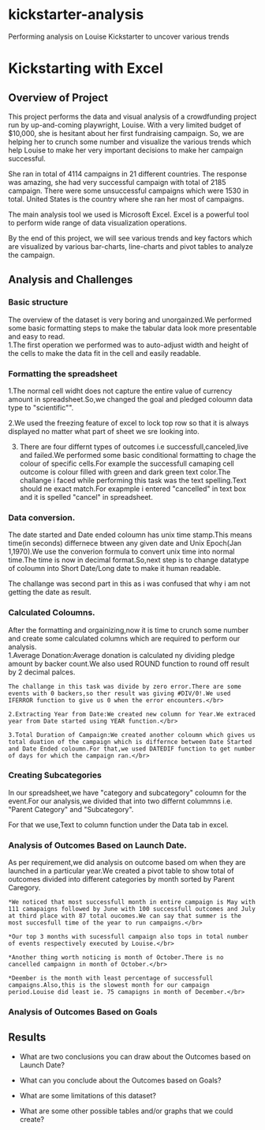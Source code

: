 # kickstarter-analysis
Performing analysis on Louise Kickstarter to uncover various trends
# Kickstarting with Excel

## Overview of Project

This project performs the data and visual analysis of a crowdfunding project run by up-and-coming playwright, Louise. With a very limited budget of $10,000, she is hesitant about her first fundraising campaign. So, we are helping her to crunch some number and visualize the various trends which help Louise to make her very important decisions to make her campaign successful.

She ran in total of 4114 campaigns in 21 different countries. The response was amazing, she had very successful campaign with total of 2185 campaign. There were some unsuccessful campaigns which were 1530 in total. United States is the country where she ran her most of campaigns.

The main analysis tool we used is Microsoft Excel. Excel is a powerful tool to perform wide range of data visualization operations.

By the end of this project, we will see various trends and key factors which are visualized by various bar-charts, line-charts and pivot tables to analyze the campaign.

## Analysis and Challenges

### Basic structure </br>
The overview of the dataset is very boring and unorgainzed.We performed some basic formatting steps to make the tabular data look more presentable and easy to read.</br>
        1.The first operation we performed was to auto-adjust width and height of the cells to make the data fit in the cell and easily readable.
            
### Formatting the spreadsheet </br>
1.The normal cell widht does not capture the entire value of currency amount in spreadsheet.So,we changed the goal and pledged coloumn data type to "scientific"".</br>

2.We used the freezing feature of excel to lock top row so that it is always displayed no matter what part of sheet we sre looking into.</br>

3.  There are four differnt types of outcomes i.e successfull,canceled,live and failed.We performed some basic conditional formatting to chage the colour of specific cells.For example the successfull camaping cell outcome is colour filled with green and dark green text color.The challange i faced while performing this task was the text spelling.Text should ne exact match.For exapmple i entered "cancelled" in text box and it is spelled "cancel" in spreadsheet.</br>
    
### Data conversion.</br>

The date started and Date ended coloumn has unix time stamp.This means time(in seconds) differnece btween any given date and Unix Epoch(Jan 1,1970).We use the converion formula to convert unix time into normal time.The time is now in decimal format.So,next step is to change datatype of coloumn into Short Date/Long date to make it human readable.</br>

The challange was second part in this as i was confused that why i am not getting the date as result.</br>
        
### Calculated Coloumns.</br>

After the formatting and orgainizing,now it is time to crunch some number and create some calculated columns which are required to perform our analysis.</br>
    1.Average Donation:Average donation is calculated ny dividing pledge amount by backer count.We also used ROUND function to round off result by 2 decimal palces.</br>
    
    The challange in this task was divide by zero error.There are some events with 0 backers,so ther result was giving #DIV/0!.We used IFERROR function to give us 0 when the error encounters.</br>
        
    2.Extracting Year from Date:We created new column for Year.We extraced year from Date started using YEAR function.</br>
    
    3.Total Duration of Campaign:We created another coloumn which gives us total duation of the campaign which is differnce between Date Started and Date Ended coloumn.For that,we used DATEDIF function to get number of days for which the campaign ran.</br>
        
### Creating Subcategories </br>

In our spreadsheet,we have "category and subcategory" coloumn for the event.For our analysis,we divided that into two differnt colummns i.e. "Parent Category" and "Subcategory".</br>

For that we use,Text to column function under the Data tab in excel.</br>
        
### Analysis of Outcomes Based on Launch Date.</br>

As per requirement,we did analysis on outcome based om when they are launched in a particular year.We created a pivot table to show total of outcomes divided into different categories by month sorted by Parent Caregory.</br>

    *We noticed that most successfull month in entire campaign is May with 111 camapaigns followed by June with 100 successfull outcomes and July at third place with 87 total oucomes.We can say that summer is the most succesfull time of the year to run campaigns.</br>
    
    *Our top 3 months with sucessfull campaign also tops in total number of events respectively executed by Louise.</br>
    
    *Another thing worth noticing is month of October.There is no cancelled campaignn in month of October.</br>
    
    *Deember is the month with least percentage of successfull campaigns.Also,this is the slowest month for our campaign period.Louise did least ie. 75 camapigns in month of December.</br>
    
### Analysis of Outcomes Based on Goals



## Results

- What are two conclusions you can draw about the Outcomes based on Launch Date?

- What can you conclude about the Outcomes based on Goals?

- What are some limitations of this dataset?

- What are some other possible tables and/or graphs that we could create?

